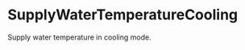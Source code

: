 SupplyWaterTemperatureCooling
=============================

Supply water temperature in cooling mode.
